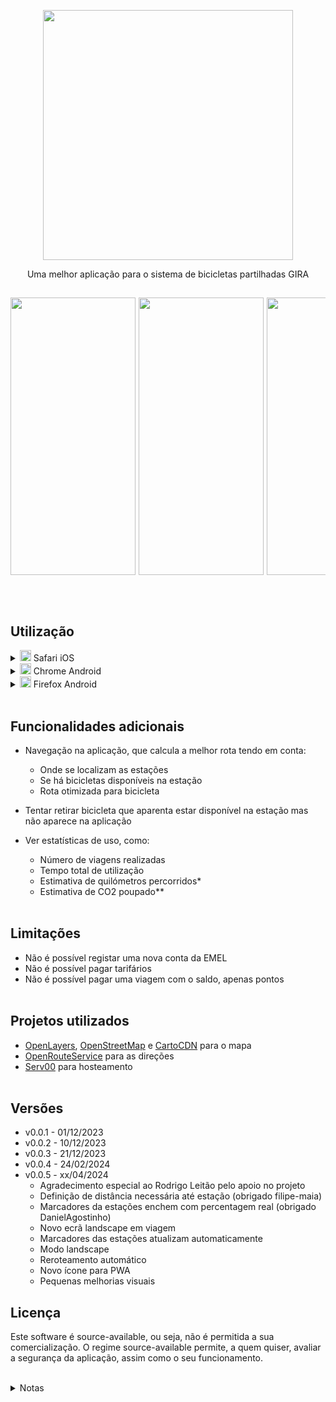 <p align="middle"> <img src="https://app.mgira.pt/assets/images/mGira_big.png" width="400"/> </p>

<p align="middle">
Uma melhor aplicação para o sistema de bicicletas partilhadas GIRA 
</p>

##

<p align="middle" style="height: fit-content; overflow: scroll; display: flex; gap: 5px;">
	<img src="https://app.mgira.pt/assets/images/screenshot_landing.png?t=0.0.5" width="200" height="444"/>
	<img src="https://app.mgira.pt/assets/images/screenshot_stations.png?t=0.0.5" width="200" height="444"/>
	<img src="https://app.mgira.pt/assets/images/screenshot_routing.png?t=0.0.5" width="200" height="444"/>
	<img src="https://app.mgira.pt/assets/images/screenshot_navigation.png?v=0.0.5" width="200" height="444"/>
</p>

<br>
<br>

## Utilização

<details>
<summary><img src="https://raw.githubusercontent.com/alrra/browser-logos/main/src/safari/safari_128x128.png" width="18" height="18"> Safari iOS</summary>

    1. Abrir o link app.mgira.pt
    2. Carregar no botão de partilhar, na barra do menu
    3. Andar para baixo na lista, e escolher 'Adicionar ao ecrã principal'

        
    Se a localização não funcionar, verifica as permissões de localização.
    Navega até Settings > Privacy & Security > Safari Websites e selectiona "While using the app"

</details>

<details>
<summary><img src="https://raw.githubusercontent.com/alrra/browser-logos/main/src/chrome/chrome_128x128.png" width="18" height="18"> Chrome Android</summary>

    1. Abrir o link app.mgira.pt
    2. Clicar nos três pontos, no canto superior esquerdo
    3. Clicar em 'Instalar'
    4. Verificar se a mGira aparece na lista de aplicações

</details>

<details>
<summary><img src="https://raw.githubusercontent.com/alrra/browser-logos/main/src/firefox/firefox_128x128.png" width="18" height="18"> Firefox Android</summary>

    1. Abrir o link app.mgira.pt
    2. Clicar nos três pontos, no canto superior esquerdo
    3. Carregar em "Adicionar ao ecrã principal"

</details>
<br>

## Funcionalidades adicionais

- Navegação na aplicação, que calcula a melhor rota tendo em conta:

  - Onde se localizam as estações
  - Se há bicicletas disponíveis na estação
  - Rota otimizada para bicicleta

- Tentar retirar bicicleta que aparenta estar disponível na estação mas não aparece na aplicação

- Ver estatísticas de uso, como:
  - Número de viagens realizadas
  - Tempo total de utilização
  - Estimativa de quilómetros percorridos\*
  - Estimativa de CO2 poupado\*\* <br><br>

## Limitações

- Não é possível registar uma nova conta da EMEL
- Não é possível pagar tarifários
- Não é possível pagar uma viagem com o saldo, apenas pontos <br><br>

## Projetos utilizados

- [OpenLayers](https://openlayers.org/), [OpenStreetMap](https://www.openstreetmap.org) e [CartoCDN](https://carto.com/basemaps) para o mapa
- [OpenRouteService](https://openrouteservice.org/) para as direções
- [Serv00](https://www.serv00.com/) para hosteamento <br><br>

## Versões

- v0.0.1 - 01/12/2023
- v0.0.2 - 10/12/2023
- v0.0.3 - 21/12/2023
- v0.0.4 - 24/02/2024
- v0.0.5 - xx/04/2024
	<ul>
		<li>Agradecimento especial ao Rodrigo Leitão pelo apoio no projeto</li>
		<li>Definição de distância necessária até estação (obrigado filipe-maia)</li>
		<li>Marcadores da estações enchem com percentagem real (obrigado DanielAgostinho)</li>
		<li>Novo ecrã landscape em viagem</li>
		<li>Marcadores das estações atualizam automaticamente</li>
		<li>Modo landscape</li>
		<li>Reroteamento automático</li>
		<li>Novo ícone para PWA</li>
		<li>Pequenas melhorias visuais</li>
	</ul>

## Licença

Este software é source-available, ou seja, não é permitida a sua comercialização. O regime source-available permite, a quem quiser, avaliar a segurança da aplicação, assim como o seu funcionamento.

<br>

<details>
<summary>Notas</summary>

\*assume-se uma velocidade média de 15km/h<br>\*\*assume-se uma poupança de 54g/km obrigado <a href="https://github.com/temospena">temospena</a>

</details>

